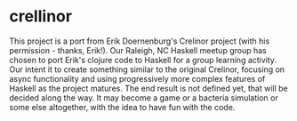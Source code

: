 # crellinor

This project is a port from Erik Doernenburg's Crelinor project (with his permission - thanks, Erik!). Our Raleigh, NC Haskell meetup group has chosen to port Erik's clojure code to Haskell for a group learning activity. Our intent it to create something similar to the original Crelinor, focusing on async functionality and using progressively more complex features of Haskell as the project matures. The end result is not defined yet, that will be decided along the way. It may become a game or a bacteria simulation or some else altogether, with the idea to have fun with the code.
